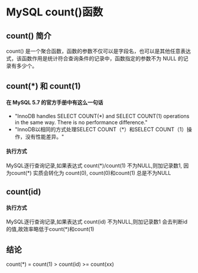 # MySQL count()函数

## count() 简介

count() 是一个聚合函数，函数的参数不仅可以是字段名，也可以是其他任意表达式，该函数作用是统计符合查询条件的记录中，函数指定的参数不为 NULL 的记录有多少个。

## count(*) 和 count(1)

#### 在 MySQL 5.7 的官方手册中有这么一句话
- "InnoDB handles SELECT COUNT(\*) and SELECT COUNT(1) operations in the same way. There is no performance difference."
- "InnoDB以相同的方式处理SELECT COUNT（\*）和SELECT COUNT（1）操作，没有性能差异。"

#### 执行方式
MySQL逐行查询记录,如果表达式 count(\*)/count(1) 不为NULL,则加记录数1, 因为count(*) 实质会转化为 count(0), count(0)和count(1) 总是不为NULL

## count(id)
#### 执行方式
MySQL逐行查询记录,如果表达式 count(id) 不为NULL,则加记录数1
会去判断id的值,故效率略低于count(*)和count(1)

## 结论
count(*) = count(1) > count(id) >= count(xx)






